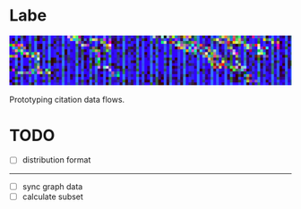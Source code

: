 # Labe

![](extra/banner/static/canvas.png)

Prototyping citation data flows.

# TODO

* [ ] distribution format

----

* [ ] sync graph data
* [ ] calculate subset
